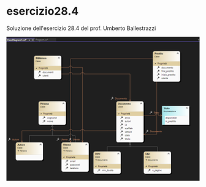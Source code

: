 # esercizio28.4
Soluzione dell'esercizio 28.4 del prof. Umberto Ballestrazzi

![alt text](https://github.com/DavideBiag/esercizio28.4/blob/main/Screenshot%202023-12-05%20192819.png)
